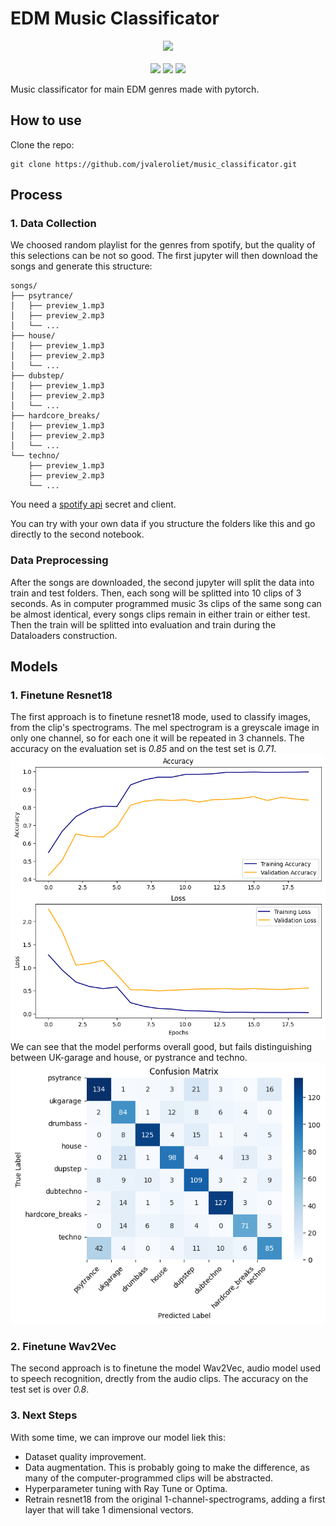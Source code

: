 # EDM Music Classificator

<p align='center'>
<a href="https://huggingface.co/spaces/jvalero/edm_genre_classificator"><img src="https://img.shields.io/badge/huggingface-app-yellow?logo=huggingface&logoColor=f5f5f5"/></a><br/><br/>
<a href="https://img.shields.io/badge/-pytorch-lightgray?logo=pytorch"><img src="https://img.shields.io/badge/-pytorch-lightgray?logo=pytorch"/></a>
<a href="https://img.shields.io/badge/-torchaudio-yellow?logo=pytorch"><img src="https://img.shields.io/badge/-torchaudio-yellow?logo=pytorch" /></a>
<a href="https://img.shields.io/badge/-torchvision-blue?logo=pytorch"><img src="https://img.shields.io/badge/-torchvision-blue?logo=pytorch"/></a>
</p>


Music classificator for main EDM genres made with pytorch.

## How to use

Clone the repo:

```
git clone https://github.com/jvaleroliet/music_classificator.git
```

## Process

### 1. Data Collection

We choosed random playlist for the genres from spotify, but the quality of this selections can be not so good. The first jupyter will then download the songs and generate this structure:


``` 
songs/
├── psytrance/
│   ├── preview_1.mp3
│   ├── preview_2.mp3
│   └── ...
├── house/
│   ├── preview_1.mp3
│   ├── preview_2.mp3
│   └── ...
├── dubstep/
│   ├── preview_1.mp3
│   ├── preview_2.mp3
│   └── ...
├── hardcore_breaks/
│   ├── preview_1.mp3
│   ├── preview_2.mp3
│   └── ...
└── techno/
    ├── preview_1.mp3
    ├── preview_2.mp3
    └── ...
```

You need a [spotify api](https://developer.spotify.com/documentation/web-api) secret and client. 

You can try with your own data if you structure the folders like this and go directly to the second notebook.

### Data Preprocessing

After the songs are downloaded, the second jupyter will split the data into train and test folders. Then, each song will be splitted into 10 clips of 3 seconds. As in computer programmed music 3s clips of the same song can be almost identical, every songs clips remain in either train or either test. Then the train will be splitted into evaluation and train during the Dataloaders construction.

## Models

### 1. Finetune Resnet18
The first approach is to finetune resnet18 mode, used to classify images, from the clip's spectrograms. The mel spectrogram is a greyscale image in only one channel, so for each one it will be repeated in 3 channels.
The accuracy on the evaluation set is *0.85* and on the test set is *0.71*.
![alt text](images/Resnet18.png)
We can see that the model performs overall good, but fails distinguishing between UK-garage and house, or pystrance and techno. 
![alt text](images/Resnet18_class.png)

### 2. Finetune Wav2Vec
The second approach is to finetune the model Wav2Vec, audio model used to speech recognition, drectly from the audio clips.
The accuracy on the test set is over *0.8*.

### 3. Next Steps
With some time, we can improve our model liek this:

- Dataset quality improvement.
- Data augmentation. This is probably going to make the difference, as many of the computer-programmed clips will be abstracted. 
- Hyperparameter tuning with Ray Tune or Optima.
- Retrain resnet18 from the original 1-channel-spectrograms, adding a first layer that will take 1 dimensional vectors.

